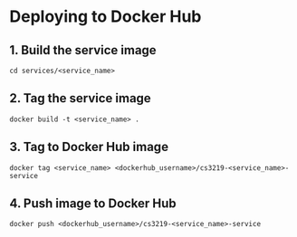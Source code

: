 # Deploying to Docker Hub
## 1. Build the service image
`cd services/<service_name>`

## 2. Tag the service image
`docker build -t <service_name> .`

## 3. Tag to Docker Hub image
`docker tag <service_name> <dockerhub_username>/cs3219-<service_name>-service`

## 4. Push image to Docker Hub
`docker push <dockerhub_username>/cs3219-<service_name>-service`